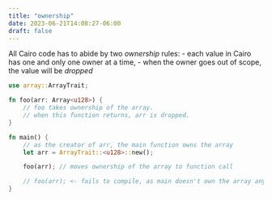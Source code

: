 ```yaml
---
title: "ownership"
date: 2023-06-21T14:08:27-06:00
draft: false
---
```


All Cairo code has to abide by two _ownership_ rules:
    - each value in Cairo has one and only one owner at a time,
    - when the owner goes out of scope, the value will be _dropped_

```rust {.codebox}
use array::ArrayTrait;

fn foo(arr: Array<u128>) {
    // foo takes ownership of the array.
    // when this function returns, arr is dropped.
}

fn main() {
    // as the creator of arr, the main function owns the array
    let arr = ArrayTrait::<u128>::new();

    foo(arr); // moves ownership of the array to function call

    // foo(arr); <- fails to compile, as main doesn't own the array anymore
}
```
